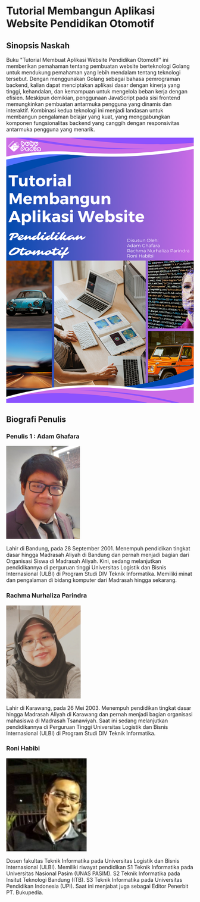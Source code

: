 # Tutorial Membangun Aplikasi Website Pendidikan Otomotif

## Sinopsis Naskah

Buku "Tutorial Membuat Aplikasi Website Pendidikan Otomotif" ini memberikan pemahaman tentang pembuatan website berteknologi Golang untuk mendukung pemahaman yang lebih mendalam tentang teknologi tersebut. Dengan menggunakan Golang sebagai bahasa pemrograman backend, kalian dapat menciptakan aplikasi dasar dengan kinerja yang tinggi, kehandalan, dan kemampuan untuk mengelola beban kerja dengan efisien. Meskipun demikian, penggunaan JavaScript pada sisi frontend memungkinkan pembuatan antarmuka pengguna yang dinamis dan interaktif. Kombinasi kedua teknologi ini menjadi landasan untuk membangun pengalaman belajar yang kuat, yang menggabungkan komponen fungsionalitas backend yang canggih dengan responsivitas antarmuka pengguna yang menarik.

![Cover](./img/cover.png)

## Biografi Penulis 

### Penulis 1 : Adam Ghafara

<img src="./img/profile/Adam.JPG" height="250">

Lahir di Bandung, pada 28 September 2001. Menempuh pendidikan tingkat dasar hingga Madrasah Aliyah di Bandung dan pernah menjadi bagian dari Organisasi Siswa di Madrasah Aliyah. Kini, sedang melanjutkan pendidikannya di perguruan tinggi Universitas Logistik dan Bisnis Internasional (ULBI) di Program Studi DIV Teknik Informatika. Memiliki minat dan pengalaman di bidang komputer dari Madrasah hingga sekarang.

### Rachma Nurhaliza Parindra

<img src="./img/profile/Rahma.png" height="250">

Lahir di Karawang, pada 26 Mei 2003. Menempuh pendidikan tingkat dasar hingga Madrasah Aliyah di Karawang dan pernah menjadi bagian organisasi mahasiswa di Madrasah Tsanawiyah. Saat ini sedang melanjutkan pendidikannya di Perguruan Tinggi Universitas Logistik dan Bisnis Internasional (ULBI) di Program Studi DIV Teknik Informatika. 

### Roni Habibi

<img src="./img/profile/Pa Roni Habibie.png" height="250">

Dosen fakultas Teknik Informatika pada Universitas Logistik dan Bisnis Internasional (ULBI). Memiliki riwayat pendidikan S1 Teknik Informatika pada Universitas Nasional Pasim (UNAS PASIM). S2 Teknik Informatika pada Insitut Teknologi Bandung (ITB). S3 Teknik Informatika pada Universitas Pendidikan Indonesia (UPI). Saat ini menjabat juga sebagai Editor Penerbit PT. Bukupedia.
